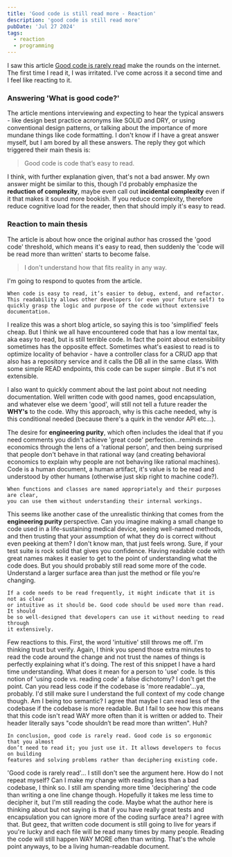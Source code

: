 ```yaml
---
title: 'Good code is still read more - Reaction'
description: 'good code is still read more'
pubDate: 'Jul 27 2024'
tags:
  - reaction
  - programming
---
```


I saw this article [Good code is rarely read](https://www.alexmolas.com/2024/06/06/good-code.html) make the rounds on the internet.  The first time I read it, I was irritated.  I've come across it a second time and I feel like reacting to it.

### Answering 'What is good code?'
The article mentions interviewing and expecting to hear the typical answers - like design best practice acronyms like SOLID and DRY, or using conventional design patterns, or talking about the importance of more mundane things like code formatting.  I don't know if I have a great answer myself, but I am bored by all these answers.  The reply they got which triggered their main thesis is:

> Good code is code that’s easy to read.<br>

I think, with further explanation given, that's not a bad answer.  My own answer might be similar to this, though I'd probably emphasize the **reduction of complexity**, maybe even call out **incidental complexity** even if it that makes it sound more bookish.  If you reduce complexity, therefore reduce cognitive load for the reader, then that should imply it's easy to read.

### Reaction to main thesis
The article is about how once the original author has crossed the 'good code' threshold, which means it's easy to read, then suddenly the 'code will be read more than written' starts to become false. 

> I don't understand how that fits reality in any way.


I'm going to respond to quotes from the article.

```
When code is easy to read, it’s easier to debug, extend, and refactor. 
This readability allows other developers (or even your future self) to 
quickly grasp the logic and purpose of the code without extensive documentation.
```

I realize this was a short blog article, so saying this is too 'simplified' feels cheap. But I think we all have encountered code that has a low mental tax, aka easy to read, but is still terrible code.  In fact the point about extensibility sometimes has the opposite effect.  Sometimes what's easiest to read is to optimize locality of behavior - have a controller class for a CRUD app that also has a repository service and it calls the DB all in the same class.  With some simple READ endpoints, this code can be super simple .  But it's not extensible.  

I also want to quickly comment about the last point about not needing documentation.  Well written code with good names, good encapsulation, and whatever else we deem 'good', will still not tell a future reader the **WHY's** to the code.  Why this approach, why is this cache needed, why is this conditional needed (because there's a quirk in the vendor API etc...).

The desire for **engineering purity**, which often includes the ideal that if you need comments you didn't achieve 'great code' perfection...reminds me economics through the lens of a 'rational person', and then being surprised that people don't behave in that rational way (and creating behavioral economics to explain why people are not behaving like rational machines).  Code is a human document, a human artifact, it's value is to be read and understood by other humans (otherwise just skip right to machine code?).

```
When functions and classes are named appropriately and their purposes are clear, 
you can use them without understanding their internal workings.
```

This seems like another case of the unrealistic thinking that comes from the **engineering purity** perspective.  Can you imagine making a small change to code used in a life-sustaining medical device, seeing well-named methods, and then trusting that your assumption of what they do is correct without even peeking at them? I don't know man, that just feels wrong.  Sure, if your test suite is rock solid that gives you confidence.  Having readable code with great names makes it easier to get to the point of understanding what the code does.  But you should probably still read some more of the code.  Understand a larger surface area than just the method or file you're changing.

```
If a code needs to be read frequently, it might indicate that it is not as clear 
or intuitive as it should be. Good code should be used more than read. It should 
be so well-designed that developers can use it without needing to read through 
it extensively.
```

Few reactions to this.  First, the word 'intuitive' still throws me off.  I'm thinking trust but verify. Again, I think you spend those extra minutes to read the code around the change and not trust the names of things is perfectly explaining what it's doing.  The rest of this snippet I have a hard time understanding.  What does it mean for a person to 'use' code.  Is this notion of 'using code vs. reading code' a false dichotomy? I don't get the point.  Can you read less code if the codebase is 'more readable'...ya, probably.  I'd still make sure I understand the full context of my code change though.  Am I being too semantic?  I agree that maybe I can read less of the codebase if the codebase is more readable.  But I fail to see how this means that this code isn't read WAY more often than it is written or added to.  Their header literally says "code shouldn’t be read more than written".  Huh?

```
In conclusion, good code is rarely read. Good code is so ergonomic that you almost 
don’t need to read it; you just use it. It allows developers to focus on building 
features and solving problems rather than deciphering existing code.
```

'Good code is rarely read'... I still don't see the argument here.  How do I not repeat myself? Can I make my change with reading less than a bad codebase, I think so.  I still am spending more time 'deciphering' the code than writing a one line change though. Hopefully it takes me less time to decipher it, but I'm still reading the code.  Maybe what the author here is thinking about but not saying is that if you have really great tests and encapsulation you can ignore more of the coding surface area?  I agree with that.  But geez, that written code document is still going to live for years if you're lucky and each file will be read many times by many people.  Reading the code will still happen WAY MORE often than writing.  That's the whole point anyways, to be a living human-readable document.  